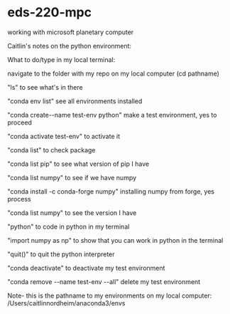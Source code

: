# eds-220-mpc
working with microsoft planetary computer

Caitlin's notes on the python environment:

What to do/type in my local terminal:

navigate to the folder with my repo on my local computer (cd pathname)

"ls" to see what's in there

"conda env list" see all environments installed

"conda create--name test-env python" make a test environment, yes to proceed

"conda activate test-env" to activate it

"conda list" to check package

"conda list pip" to see what version of pip I have

"conda list numpy" to see if we have numpy

"conda install -c conda-forge numpy" installing numpy from forge, yes process

"conda list numpy" to see the version I have

"python" to code in python in my terminal

"import numpy as np" to show that you can work in python in the terminal

"quit()" to quit the python interpreter

"conda deactivate" to deactivate my test environment

"conda remove --name test-env --all" delete my test environment

Note- this is the pathname to my environments on my local computer: /Users/caitlinnordheim/anaconda3/envs

